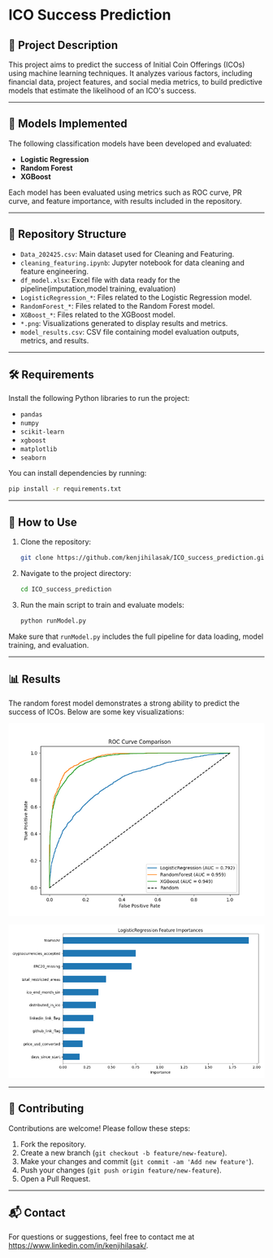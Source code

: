 # ICO Success Prediction

## 📌 Project Description

This project aims to predict the success of Initial Coin Offerings (ICOs) using machine learning techniques. It analyzes various factors, including financial data, project features, and social media metrics, to build predictive models that estimate the likelihood of an ICO's success.

---

## 🧠 Models Implemented

The following classification models have been developed and evaluated:

- **Logistic Regression**
- **Random Forest**
- **XGBoost**

Each model has been evaluated using metrics such as ROC curve, PR curve, and feature importance, with results included in the repository.

---

## 📂 Repository Structure

- `Data_202425.csv`: Main dataset used for Cleaning and Featuring.
- `cleaning_featuring.ipynb`: Jupyter notebook for data cleaning and feature engineering.
- `df_model.xlsx`: Excel file with data ready for the pipeline(imputation,model training, evaluation)
- `LogisticRegression_*`: Files related to the Logistic Regression model.
- `RandomForest_*`: Files related to the Random Forest model.
- `XGBoost_*`: Files related to the XGBoost model.
- `*.png`: Visualizations generated to display results and metrics.
- `model_results.csv`: CSV file containing model evaluation outputs, metrics, and results.

---

## 🛠️ Requirements

Install the following Python libraries to run the project:

- `pandas`
- `numpy`
- `scikit-learn`
- `xgboost`
- `matplotlib`
- `seaborn`

You can install dependencies by running:

```bash
pip install -r requirements.txt
```

---

## 🚀 How to Use

1. Clone the repository:

   ```bash
   git clone https://github.com/kenjihilasak/ICO_success_prediction.git
   ```

2. Navigate to the project directory:

   ```bash
   cd ICO_success_prediction
   ```

3. Run the main script to train and evaluate models:

   ```bash
   python runModel.py
   ```

Make sure that `runModel.py` includes the full pipeline for data loading, model training, and evaluation.

---

## 📊 Results

The random forest model demonstrates a strong ability to predict the success of ICOs. Below are some key visualizations:

![ROC Curve ](combined_roc_curve.png)

![Feature Importance - Logistic Regression](LogisticRegression_feature_importance.png)


---

## 🤝 Contributing

Contributions are welcome! Please follow these steps:

1. Fork the repository.
2. Create a new branch (`git checkout -b feature/new-feature`).
3. Make your changes and commit (`git commit -am 'Add new feature'`).
4. Push your changes (`git push origin feature/new-feature`).
5. Open a Pull Request.

---

## 📬 Contact

For questions or suggestions, feel free to contact me at https://www.linkedin.com/in/kenjihilasak/.

